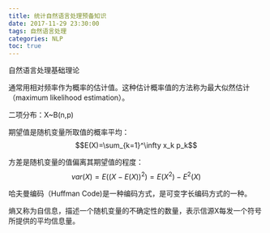 ```yaml
---
title: 统计自然语言处理预备知识
date: 2017-11-29 23:30:00
tags: 自然语言处理
categories: NLP
toc: true
---
```


自然语言处理基础理论

<!--more-->

通常用相对频率作为概率的估计值。这种估计概率值的方法称为最大似然估计（maximum likelihood estimation）。

二项分布：X~B(n,p)

期望值是随机变量所取值的概率平均：
$$E(X)=\sum_{k=1}^\infty x_k p_k$$

方差是随机变量的值偏离其期望值的程度：
$$var(X)=E((X-E(X))^2) = E(X^2) - E^2(X)$$

哈夫曼编码（Huffman Code)是一种编码方式，是可变字长编码方式的一种。

熵又称为自信息，描述一个随机变量的不确定性的数量，表示信源X每发一个符号所提供的平均信息量。
